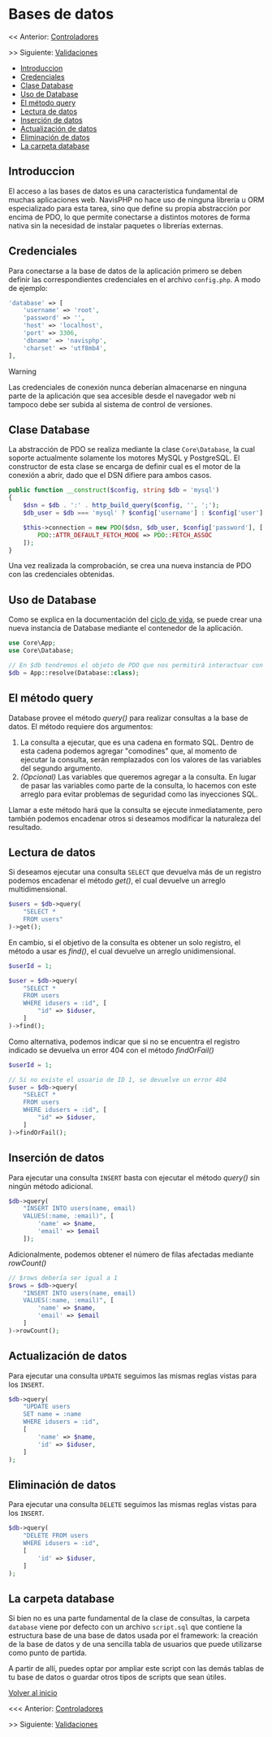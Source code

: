 # Bases de datos

<< Anterior: [Controladores](controladores.md)

\>> Siguiente: [Validaciones](validaciones.md)

-   [Introduccion](#introduccion)
-   [Credenciales](#credenciales)
-   [Clase Database](#clase-database)
-   [Uso de Database](#uso-de-database)
-   [El método query](#el-método-query)
-   [Lectura de datos](#lectura-de-datos)
-   [Inserción de datos](#inserción-de-datos)
-   [Actualización de datos](#actualización-de-datos)
-   [Eliminación de datos](#eliminación-de-datos)
-   [La carpeta database](#la-carpeta-database)

## Introduccion

El acceso a las bases de datos es una característica fundamental de muchas aplicaciones web. NavisPHP no hace uso de ninguna librería u ORM especializado para esta tarea, sino que define su propia abstracción por encima de PDO, lo que permite conectarse a distintos motores de forma nativa sin la necesidad de instalar paquetes o librerías externas.

## Credenciales

Para conectarse a la base de datos de la aplicación primero se deben definir las correspondientes credenciales en el archivo `config.php`. A modo de ejemplo:

```php
'database' => [
    'username' => 'root',
    'password' => '',
    'host' => 'localhost',
    'port' => 3306,
    'dbname' => 'navisphp',
    'charset' => 'utf8mb4',
],
```

> [!WARNING]
> Las credenciales de conexión nunca deberían almacenarse en ninguna parte de la aplicación que sea accesible desde el navegador web ni tampoco debe ser subida al sistema de control de versiones.

## Clase Database

La abstracción de PDO se realiza mediante la clase `Core\Database`, la cual soporte actualmente solamente los motores MySQL y PostgreSQL. El constructor de esta clase se encarga de definir cual es el motor de la conexión a abrir, dado que el DSN difiere para ambos casos.

```php
public function __construct($config, string $db = 'mysql')
{
    $dsn = $db . ':' . http_build_query($config, '', ';');
    $db_user = $db === 'mysql' ? $config['username'] : $config['user'];

    $this->connection = new PDO($dsn, $db_user, $config['password'], [
        PDO::ATTR_DEFAULT_FETCH_MODE => PDO::FETCH_ASSOC
    ]);
}
```

Una vez realizada la comprobación, se crea una nueva instancia de PDO con las credenciales obtenidas.

## Uso de Database

Como se explica en la documentación del [ciclo de vida](ciclo_vida.md), se puede crear una nueva instancia de Database mediante el contenedor de la aplicación.

```php
use Core\App;
use Core\Database;

// En $db tendremos el objeto de PDO que nos permitirá interactuar con la base de datos
$db = App::resolve(Database::class);
```

## El método query

Database provee el método _query()_ para realizar consultas a la base de datos. El método requiere dos argumentos:

1. La consulta a ejecutar, que es una cadena en formato SQL. Dentro de esta cadena podemos agregar "comodines" que, al momento de ejecutar la consulta, serán remplazados con los valores de las variables del segundo argumento.
2. _(Opcional)_ Las variables que queremos agregar a la consulta. En lugar de pasar las variables como parte de la consulta, lo hacemos con este arreglo para evitar problemas de seguridad como las inyecciones SQL.

Llamar a este método hará que la consulta se ejecute inmediatamente, pero también podemos encadenar otros si deseamos modificar la naturaleza del resultado.

## Lectura de datos

Si deseamos ejecutar una consulta `SELECT` que devuelva más de un registro podemos encadenar el método _get()_, el cual devuelve un arreglo multidimensional.

```php
$users = $db->query(
    "SELECT *
    FROM users"
)->get();
```

En cambio, si el objetivo de la consulta es obtener un solo registro, el método a usar es _find()_, el cual devuelve un arreglo unidimensional.

```php
$userId = 1;

$user = $db->query(
    "SELECT *
    FROM users
    WHERE idusers = :id", [
        "id" => $iduser,
    ]
)->find();
```

Como alternativa, podemos indicar que si no se encuentra el registro indicado se devuelva un error 404 con el método _findOrFail()_

```php
$userId = 1;

// Si no existe el usuario de ID 1, se devuelve un error 404
$user = $db->query(
    "SELECT *
    FROM users
    WHERE idusers = :id", [
        "id" => $iduser,
    ]
)->findOrFail();
```

## Inserción de datos

Para ejecutar una consulta `INSERT` basta con ejecutar el método _query()_ sin ningún método adicional.

```php
$db->query(
    "INSERT INTO users(name, email)
    VALUES(:name, :email)", [
        'name' => $name,
        'email' => $email
    ]);
```

Adicionalmente, podemos obtener el número de filas afectadas mediante _rowCount()_

```php
// $rows debería ser igual a 1
$rows = $db->query(
    "INSERT INTO users(name, email)
    VALUES(:name, :email)", [
        'name' => $name,
        'email' => $email
    ]
)->rowCount();
```

## Actualización de datos

Para ejecutar una consulta `UPDATE` seguimos las mismas reglas vistas para los `INSERT`.

```php
$db->query(
    "UPDATE users
    SET name = :name
    WHERE idusers = :id",
    [
        'name' => $name,
        'id' => $iduser,
    ]
);
```

## Eliminación de datos

Para ejecutar una consulta `DELETE` seguimos las mismas reglas vistas para los `INSERT`.

```php
$db->query(
    "DELETE FROM users
    WHERE idusers = :id",
    [
        'id' => $iduser,
    ]
);
```

## La carpeta database

Si bien no es una parte fundamental de la clase de consultas, la carpeta `database` viene por defecto con un archivo `script.sql` que contiene la estructura base de una base de datos usada por el framework: la creación de la base de datos y de una sencilla tabla de usuarios que puede utilizarse como punto de partida.

A partir de allí, puedes optar por ampliar este script con las demás tablas de tu base de datos o guardar otros tipos de scripts que sean útiles.

[Volver al inicio](#bases-de-datos)

<<< Anterior: [Controladores](controladores.md)

\>> Siguiente: [Validaciones](validaciones.md)
